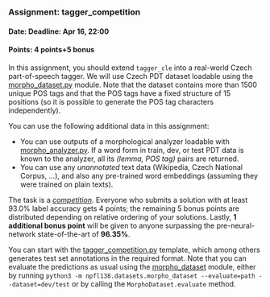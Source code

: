 ### Assignment: tagger_competition
#### Date: Deadline: Apr 16, 22:00
#### Points: 4 points+5 bonus

In this assignment, you should extend `tagger_cle`
into a real-world Czech part-of-speech tagger. We will use
Czech PDT dataset loadable using the [morpho_dataset.py](https://ufal.mff.cuni.cz/~straka/courses/npfl138/2425/docs/datasets/morpho_dataset/)
module. Note that the dataset contains more than 1500 unique POS tags and that
the POS tags have a fixed structure of 15 positions (so it is possible to
generate the POS tag characters independently).

You can use the following additional data in this assignment:
- You can use outputs of a morphological analyzer loadable with
  [morpho_analyzer.py](https://ufal.mff.cuni.cz/~straka/courses/npfl138/2425/docs/datasets/morpho_analyzer/).
  If a word form in train, dev, or test PDT data is known to the analyzer,
  all its _(lemma, POS tag)_ pairs are returned.
- You can use any _unannotated_ text data (Wikipedia, Czech National Corpus, …),
  and also any pre-trained word embeddings (assuming they were trained on plain
  texts).

The task is a [_competition_](https://ufal.mff.cuni.cz/courses/npfl138/2425-summer#competitions).
Everyone who submits a solution with at least 93.0% label accuracy gets
4 points; the remaining 5 bonus points are distributed depending on relative ordering
of your solutions. Lastly, **1 additional bonus point** will be given to anyone surpassing
the pre-neural-network state-of-the-art of **96.35%**.

You can start with the
[tagger_competition.py](https://github.com/ufal/npfl138/tree/master/labs/07/tagger_competition.py)
template, which among others generates test set annotations in the required format. Note that
you can evaluate the predictions as usual using the
[morpho_dataset](https://ufal.mff.cuni.cz/~straka/courses/npfl138/2425/docs/datasets/morpho_dataset/)
module, either by running `python3 -m npfl138.datasets.morpho_dataset --evaluate=path --dataset=dev/test`
or by calling the `MorphoDataset.evaluate` method.
